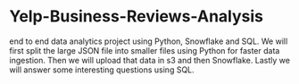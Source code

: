 # Yelp-Business-Reviews-Analysis
end to end data analytics project using Python, Snowflake and SQL. We will first split the large JSON file into smaller files using Python for faster data ingestion. Then we will upload that data in s3 and then Snowflake. Lastly we will answer some interesting questions using SQL.
